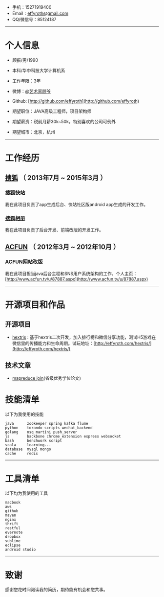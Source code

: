 - 手机：15271919400
- Email：effyroth@gmail.com
- QQ/微信号：85124187

---

# 个人信息

 - 顾振/男/1990 
 - 本科/华中科技大学计算机系 
 - 工作年限：3年
 - 微博：[@艺术家顾爷](http://weibo.com/guzheninsohu)
 - Github: [http://github.com/effyroth](http://github.com/effyroth)

 - 期望职位：JAVA高级工程师，项目架构师
 - 期望薪资：税前月薪30k~50k，特别喜欢的公司可例外
 - 期望城市：北京，杭州

---

# 工作经历

## [搜狐](http://www.sohu.com) （ 2013年7月 ~ 2015年3月 ）

### [搜狐快站](http://www.kuaizhan.com)
我在此项目负责了app生成后台、快站社区版android app生成的开发工作。

### [搜狐相册](http://pp.sohu.com)
我在此项目负责了后台开发、前端改版的开发工作。
 
## [ACFUN](http://www.acfun.tv) （ 2012年3月 ~ 2012年10月 ）

### ACFUN网站改版 
我在此项目担当java后台主程和SNS用户系统架构的工作。个人主页：[http://www.acfun.tv/u/87887.aspx](http://www.acfun.tv/u/87887.aspx)

---

# 开源项目和作品

## 开源项目

 - [hextris](https://github.com/effyroth/hextris) : 基于hextris二次开发，加入排行榜和微信分享功能，测试H5游戏在微信里的传播能力和生命周期。试玩地址：[http://effyroth.com/hextris/](http://effyroth.com/hextris/)

## 技术文章

- [mapreduce join](https://github.com/effyroth/paper)(省级优秀学位论文)

# 技能清单


以下为我使用的技能

    java      zookeeper spring kafka flume
    python    torando scripts wechat_backend
    golang    nsq martini push_server
    js        backbone chrome_extension express websocket
    bash      benchwork script
    scala     learning...
    database  mysql mongo
    cache     redis

---
# 工具清单


以下均为我使用的工具

    macbook 
    aws 
    github 
    maven 
    nginx 
    thrift 
    restful 
    evernote 
    dropbox 
    sublime 
    eclipse
    android studio

---

# 致谢
感谢您花时间阅读我的简历，期待能有机会和您共事。
